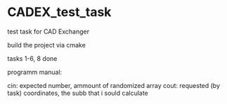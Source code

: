 # CADEX_test_task
test task for CAD Exchanger

build the project via cmake

tasks 1-6, 8 done

programm manual:

cin: expected number, ammount of randomized array
cout: requested (by task) coordinates, the subb that i sould calculate

